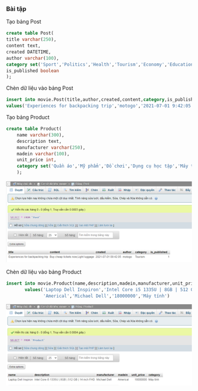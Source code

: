 ### Bài tập 
Tạo bảng Post

```sql
create table Post(
title varchar(250), 
content text, 
created DATETIME, 
author varchar(100), 
category set('Sport','Politics','Health','Tourism','Economy','Education','Technology','Science'), 
is_published boolean 
);
```
Chèn dữ liệu vào bảng Post
```sql
insert into movie.Post(title,author,created,content,category,is_published)
values('Experiences for backpacking trip','motogo','2021-07-01 9:42:05','Buy cheap tickets now,Light luggage','Tourism',1);

```


Tạo bảng Product
```sql
create table Product(
    name varchar(300),
    description text,
    manufacturer varchar(250),
    madein varchar(100),
    unit_price int,
    category set('Quần áo','Mỹ phẩm','Đồ chơi','Dụng cụ học tập','Máy tính','Di động','Điện tự dân dụng','Văn phòng')
    );

```
 ![](./Post.png)

Chèn dữ liệu vào bảng Product
```sql
insert into movie.Product(name,description,madein,manufacturer,unit_price,category)
       values('Laptop Dell Inspiron','Intel Core i5 1335U | 8GB | 512 GB | 14 inch FHD',
              'Americal','Michael Dell','18000000','Máy tính')
```
![](./Product.png)


